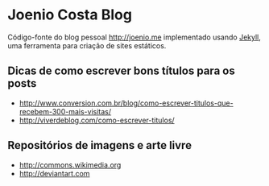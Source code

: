 Joenio Costa Blog
=================

Código-fonte do blog pessoal http://joenio.me implementado usando [Jekyll][jekyll], uma
ferramenta para criação de sites estáticos.

Dicas de como escrever bons títulos para os posts
-------------------------------------------------

* http://www.conversion.com.br/blog/como-escrever-titulos-que-recebem-300-mais-visitas/
* http://viverdeblog.com/como-escrever-titulos/

Repositórios de imagens e arte livre
------------------------------------

* http://commons.wikimedia.org
* http://deviantart.com

[jekyll]: http://jekyllrb.com
